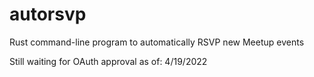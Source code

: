 # autorsvp
Rust command-line program to automatically RSVP new Meetup events

Still waiting for OAuth approval as of: 4/19/2022
